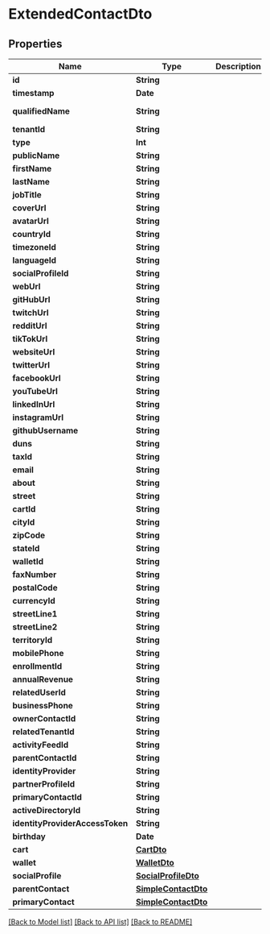 # ExtendedContactDto

## Properties
Name | Type | Description | Notes
------------ | ------------- | ------------- | -------------
**id** | **String** |  | [optional] 
**timestamp** | **Date** |  | [optional] 
**qualifiedName** | **String** |  | [optional] [readonly] 
**tenantId** | **String** |  | [optional] 
**type** | **Int** |  | [optional] 
**publicName** | **String** |  | [optional] 
**firstName** | **String** |  | [optional] 
**lastName** | **String** |  | [optional] 
**jobTitle** | **String** |  | [optional] 
**coverUrl** | **String** |  | [optional] 
**avatarUrl** | **String** |  | [optional] 
**countryId** | **String** |  | [optional] 
**timezoneId** | **String** |  | [optional] 
**languageId** | **String** |  | [optional] 
**socialProfileId** | **String** |  | [optional] 
**webUrl** | **String** |  | [optional] 
**gitHubUrl** | **String** |  | [optional] 
**twitchUrl** | **String** |  | [optional] 
**redditUrl** | **String** |  | [optional] 
**tikTokUrl** | **String** |  | [optional] 
**websiteUrl** | **String** |  | [optional] 
**twitterUrl** | **String** |  | [optional] 
**facebookUrl** | **String** |  | [optional] 
**youTubeUrl** | **String** |  | [optional] 
**linkedInUrl** | **String** |  | [optional] 
**instagramUrl** | **String** |  | [optional] 
**githubUsername** | **String** |  | [optional] 
**duns** | **String** |  | [optional] 
**taxId** | **String** |  | [optional] 
**email** | **String** |  | [optional] 
**about** | **String** |  | [optional] 
**street** | **String** |  | [optional] 
**cartId** | **String** |  | [optional] 
**cityId** | **String** |  | [optional] 
**zipCode** | **String** |  | [optional] 
**stateId** | **String** |  | [optional] 
**walletId** | **String** |  | [optional] 
**faxNumber** | **String** |  | [optional] 
**postalCode** | **String** |  | [optional] 
**currencyId** | **String** |  | [optional] 
**streetLine1** | **String** |  | [optional] 
**streetLine2** | **String** |  | [optional] 
**territoryId** | **String** |  | [optional] 
**mobilePhone** | **String** |  | [optional] 
**enrollmentId** | **String** |  | [optional] 
**annualRevenue** | **String** |  | [optional] 
**relatedUserId** | **String** |  | [optional] 
**businessPhone** | **String** |  | [optional] 
**ownerContactId** | **String** |  | [optional] 
**relatedTenantId** | **String** |  | [optional] 
**activityFeedId** | **String** |  | [optional] 
**parentContactId** | **String** |  | [optional] 
**identityProvider** | **String** |  | [optional] 
**partnerProfileId** | **String** |  | [optional] 
**primaryContactId** | **String** |  | [optional] 
**activeDirectoryId** | **String** |  | [optional] 
**identityProviderAccessToken** | **String** |  | [optional] 
**birthday** | **Date** |  | [optional] 
**cart** | [**CartDto**](CartDto.md) |  | [optional] 
**wallet** | [**WalletDto**](WalletDto.md) |  | [optional] 
**socialProfile** | [**SocialProfileDto**](SocialProfileDto.md) |  | [optional] 
**parentContact** | [**SimpleContactDto**](SimpleContactDto.md) |  | [optional] 
**primaryContact** | [**SimpleContactDto**](SimpleContactDto.md) |  | [optional] 

[[Back to Model list]](../README.md#documentation-for-models) [[Back to API list]](../README.md#documentation-for-api-endpoints) [[Back to README]](../README.md)


